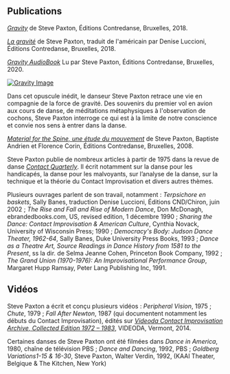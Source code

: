 ## Publications

[*Gravity*](https://contredanse.org/product/gravity/) de Steve Paxton, Éditions Contredanse, Bruxelles, 2018.

[*La gravité*](https://contredanse.org/product/la-gravite/) de Steve Paxton, traduit de l'américain par Denise Luccioni, Éditions Contredanse, Bruxelles, 2018.

[*Gravity AudioBook*](https://contredanse.org/product/gravity-audiobook/) Lu par Steve Paxton, Éditions Contredanse, Bruxelles, 2020.

[![Gravity Image](./images/gravity-gravite.jpg)](https://contredanse.org/shop/)

Dans cet opuscule inédit, le danseur Steve Paxton retrace une vie en compagnie de la force de gravité. Des souvenirs du premier vol en avion aux cours de danse, de méditations métaphysiques à l'observation de cochons, Steve Paxton interroge ce qui est à la limite de notre conscience et convie nos sens à entrer dans la danse.  

[*Material for the Spine, une étude du mouvement*]([https://contredanse.org/product/material-for-the-spine-une-etude-du-mouvement-a-movement-study-copy/](https://contredanse.org/product/web-app-material-for-the-spine/)) de Steve Paxton, Baptiste Andrien et Florence Corin, Éditions Contredanse, Bruxelles, 2008.

Steve Paxton publie de nombreux articles à partir de 1975 dans la revue de danse [*Contact Quarterly*](https://contactquarterly.com/). Il écrit notamment sur la danse pour les handicapés, la danse pour les malvoyants, sur l’analyse de la danse, sur la technique et la théorie du Contact Improvisation et divers autres thèmes. 

Plusieurs ouvrages parlent de son travail, notamment : *Terpsichore en baskets*, Sally Banes, traduction Denise Luccioni, Éditions CND/Chiron, juin 2002 ; *The Rise and Fall and Rise of Modern Dance*, Don McDonagh, ebrandedbooks.com, US, revised edition, 1 décembre 1990 ; *Sharing the Dance: Contact Improvisation & American Culture*, Cynthia Novack, University of Wisconsin Press; 1990 ; *Democracy's Body: Judson Dance Theater, 1962-64*, Sally Banes, Duke University Press Books, 1993 ; *Dance as a Theatre Art, Source Readings in Dance History from 1581 to the Present*, ss la dir. de Selma Jeanne Cohen, Princeton Book Company, 1992 ; *The Grand Union (1970-1976): An Improvisational Performance Group*, Margaret Hupp Ramsay, Peter Lang Publishing Inc, 1991.

## Vidéos

Steve Paxton a écrit et conçu plusieurs vidéos : *Peripheral Vision*, 1975 ; *Chute*, 1979 ; *Fall After Newton*, 1987 (qui documentent notamment les débuts du Contact Improvisation), édités sur [*Videoda Contact Improvisation Archive, Collected Edition 1972 – 1983*](https://contactquarterly.com/contact-editions/index.php#book=videoda-contact-improvisation-archive-(dvd)), VIDEODA, Vermont, 2014.

Certaines danses de Steve Paxton ont été filmées dans *Dance in America*, 1980, chaîne de télévision PBS ; *Dance and Dancing*, 1992, PBS ; *Goldberg Variations1-15 & 16-30*, Steve Paxton, Walter Verdin, 1992, (KAAI Theater, Belgique & The Kitchen, New York)

